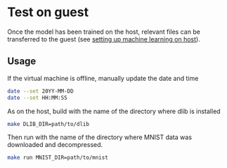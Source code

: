 # Test on guest 
Once the model has been trained on the host, relevant files can be transferred to the guest (see [setting up machine learning on host](/setup/machine_learning/guest)). 

## Usage
If the virtual machine is offline, manually update the date and time
```BASH 
date --set 20YY-MM-DD 
date --set HH:MM:SS
```
As on the host, build with the name of the directory where dlib is installed 
```BASH 
make DLIB_DIR=path/to/dlib 
```
Then run with the name of the directory where MNIST data was downloaded and decompressed.
```BASH 
make run MNIST_DIR=path/to/mnist
```

